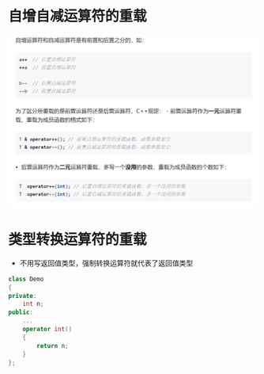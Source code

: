 # 自增自减运算符的重载

![Alt text](image-552.png)

# 类型转换运算符的重载
* 不用写返回值类型，强制转换运算符就代表了返回值类型

```cpp
class Demo
{
private:
    int n;
public:
    ...
    operator int()
    {
        return n;
    }
};
```
